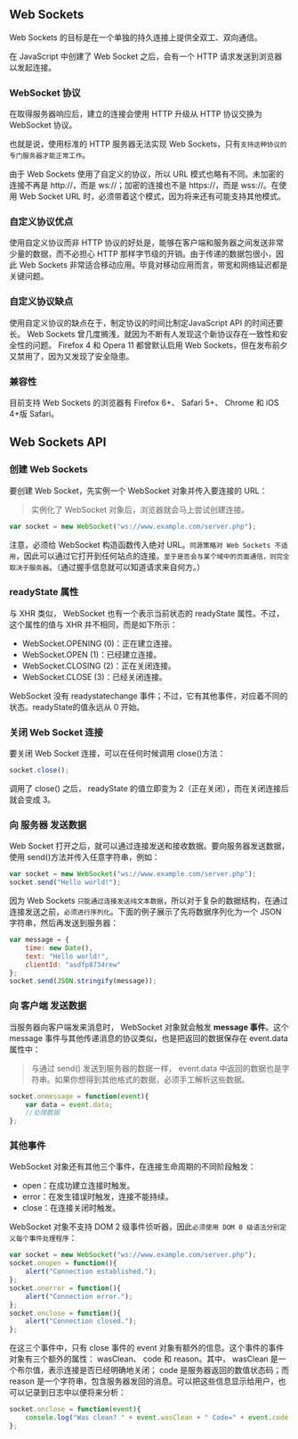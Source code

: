 ## Web Sockets

Web Sockets 的目标是在一个单独的持久连接上提供全双工、双向通信。

在 JavaScript 中创建了 Web Socket 之后，会有一个 HTTP 请求发送到浏览器以发起连接。

### WebSocket 协议

在取得服务器响应后，建立的连接会使用 HTTP 升级从 HTTP 协议交换为 WebSocket 协议。

也就是说，使用标准的 HTTP 服务器无法实现 Web Sockets，只有`支持这种协议的专门服务器才能正常工作`。

由于 Web Sockets 使用了自定义的协议，所以 URL 模式也略有不同。未加密的连接不再是 http://，而是 ws://；加密的连接也不是 https://，而是 wss://。在使用 Web Socket URL 时，必须带着这个模式，因为将来还有可能支持其他模式。

### 自定义协议优点

使用自定义协议而非 HTTP 协议的好处是，能够在客户端和服务器之间发送非常少量的数据，而不必担心 HTTP 那样字节级的开销。由于传递的数据包很小，因此 Web Sockets 非常适合移动应用。毕竟对移动应用而言，带宽和网络延迟都是关键问题。

### 自定义协议缺点

使用自定义协议的缺点在于，制定协议的时间比制定JavaScript API 的时间还要长。 Web Sockets 曾几度搁浅，就因为不断有人发现这个新协议存在一致性和安全性的问题。 Firefox 4 和 Opera 11 都曾默认启用 Web Sockets，但在发布前夕又禁用了，因为又发现了安全隐患。

### 兼容性

目前支持 Web Sockets 的浏览器有 Firefox 6+、 Safari 5+、 Chrome 和 iOS 4+版 Safari。

## Web Sockets API

### 创建 Web Sockets

要创建 Web Socket，先实例一个 WebSocket 对象并传入要连接的 URL：

> 实例化了 WebSocket 对象后，浏览器就会马上尝试创建连接。

```js
var socket = new WebSocket("ws://www.example.com/server.php");
```

注意，必须给 WebSocket 构造函数传入绝对 URL。`同源策略对 Web Sockets 不适用`，因此可以通过它打开到任何站点的连接。`至于是否会与某个域中的页面通信，则完全取决于服务器`。（通过握手信息就可以知道请求来自何方。）

### readyState 属性

与 XHR 类似， WebSocket 也有一个表示当前状态的 readyState 属性。不过，这个属性的值与 XHR 并不相同，而是如下所示：

- WebSocket.OPENING (0)：正在建立连接。
- WebSocket.OPEN (1)：已经建立连接。
- WebSocket.CLOSING (2)：正在关闭连接。
- WebSocket.CLOSE (3)：已经关闭连接。

WebSocket 没有 readystatechange 事件；不过，它有其他事件，对应着不同的状态。readyState的值永远从 0 开始。

### 关闭 Web Socket 连接

要关闭 Web Socket 连接，可以在任何时候调用 close()方法：

```js
socket.close();
```

调用了 close() 之后， readyState 的值立即变为 2（正在关闭），而在关闭连接后就会变成 3。

### 向 服务器 发送数据

Web Socket 打开之后，就可以通过连接发送和接收数据。要向服务器发送数据，使用 send()方法并传入任意字符串，例如：

```js
var socket = new WebSocket("ws://www.example.com/server.php");
socket.send("Hello world!");
```

因为 Web Sockets `只能通过连接发送纯文本数据`，所以对于复杂的数据结构，在通过连接发送之前，`必须进行序列化`。下面的例子展示了先将数据序列化为一个 JSON 字符串，然后再发送到服务器：

```js
var message = {
    time: new Date(),
    text: "Hello world!",
    clientId: "asdfp8734rew"
};
socket.send(JSON.stringify(message));
```

### 向 客户端 发送数据

当服务器向客户端发来消息时， WebSocket 对象就会触发 **message 事件**。这个 message 事件与其他传递消息的协议类似，也是把返回的数据保存在 event.data 属性中：

> 与通过 send() 发送到服务器的数据一样， event.data 中返回的数据也是字符串。如果你想得到其他格式的数据，必须手工解析这些数据。

```js
socket.onmessage = function(event){
    var data = event.data;
    //处理数据
};
```

### 其他事件

WebSocket 对象还有其他三个事件，在连接生命周期的不同阶段触发：

- open：在成功建立连接时触发。
- error：在发生错误时触发，连接不能持续。
- close：在连接关闭时触发。

WebSocket 对象不支持 DOM 2 级事件侦听器，因此`必须使用 DOM 0 级语法分别定义每个事件处理程序`：

```js
var socket = new WebSocket("ws://www.example.com/server.php");
socket.onopen = function(){
    alert("Connection established.");
};
socket.onerror = function(){
    alert("Connection error.");
};
socket.onclose = function(){
    alert("Connection closed.");
};
```

在这三个事件中，只有 close 事件的 event 对象有额外的信息。这个事件的事件对象有三个额外的属性： wasClean、 code 和 reason。其中， wasClean 是一个布尔值，表示连接是否已经明确地关闭； code 是服务器返回的数值状态码；而 reason 是一个字符串，包含服务器发回的消息。可以把这些信息显示给用户，也可以记录到日志中以便将来分析：

```js
socket.onclose = function(event){
    console.log("Was clean? " + event.wasClean + " Code=" + event.code + " Reason=" + event.reason);
};
```